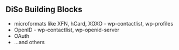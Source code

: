 ## DiSo Building Blocks

* microformats like XFN, hCard, XOXO - wp-contactlist, wp-profiles
* OpenID - wp-contactlist, wp-openid-server
* OAuth
* …and others
